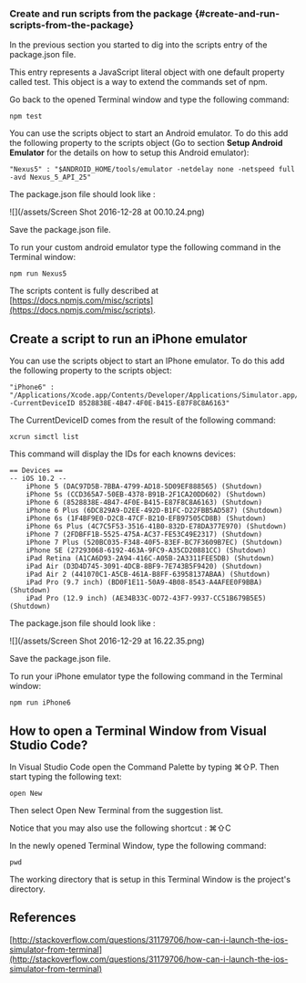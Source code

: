 ### Create and run scripts from the package {#create-and-run-scripts-from-the-package}

In the previous section you started to dig into the scripts entry of the package.json file.

This entry represents a JavaScript literal object with one default property called test. This object is a way to extend the commands set of npm.

Go back to the opened Terminal window and type the following command:

```
npm test
```

You can use the scripts object to start an Android emulator. To do this add the following property to the scripts object \(Go to section **Setup Android Emulator** for the details on how to setup this Android emulator\):

```
"Nexus5" : "$ANDROID_HOME/tools/emulator -netdelay none -netspeed full -avd Nexus_5_API_25"
```

The package.json file should look like :

![](/assets/Screen Shot 2016-12-28 at 00.10.24.png)

Save the package.json file.

To run your custom android emulator type the following command in the Terminal window:

```
npm run Nexus5
```

The scripts content is fully described at [https://docs.npmjs.com/misc/scripts](https://docs.npmjs.com/misc/scripts).

## Create a script to run an iPhone emulator

You can use the scripts object to start an IPhone emulator. To do this add the following property to the scripts object:

```
"iPhone6" : "/Applications/Xcode.app/Contents/Developer/Applications/Simulator.app/Contents/MacOS/Simulator -CurrentDeviceID 8528838E-4B47-4F0E-B415-E87F8C8A6163"
```

The CurrentDeviceID comes from the result of the following command:

```
xcrun simctl list
```

This command will display the IDs for each knowns devices:

```
== Devices ==
-- iOS 10.2 --
    iPhone 5 (DAC97D5B-7BBA-4799-AD18-5D09EF888565) (Shutdown)
    iPhone 5s (CCD365A7-50EB-4378-B91B-2F1CA20DD602) (Shutdown)
    iPhone 6 (8528838E-4B47-4F0E-B415-E87F8C8A6163) (Shutdown)
    iPhone 6 Plus (6DC829A9-D2EE-492D-B1FC-D22FBB5AD587) (Shutdown)
    iPhone 6s (1F4BF9E0-D2C8-47CF-B210-EFB97505CD8B) (Shutdown)
    iPhone 6s Plus (4C7C5F53-3516-41B0-832D-E78DA377E970) (Shutdown)
    iPhone 7 (2FDBFF1B-5525-475A-AC37-FE53C49E2317) (Shutdown)
    iPhone 7 Plus (520BC035-F348-40F5-83EF-BC7F3609B7EC) (Shutdown)
    iPhone SE (27293068-6192-463A-9FC9-A35CD20881CC) (Shutdown)
    iPad Retina (A1CA6D93-2A94-416C-A05B-2A3311FEE5DB) (Shutdown)
    iPad Air (D3D4D745-3091-4DCB-8BF9-7E743B5F9420) (Shutdown)
    iPad Air 2 (441070C1-A5CB-461A-B8FF-63958137ABAA) (Shutdown)
    iPad Pro (9.7 inch) (BD0F1E11-50A9-4B08-8543-A4AFEE0F9BBA) (Shutdown)
    iPad Pro (12.9 inch) (AE34B33C-0D72-43F7-9937-CC51B679B5E5) (Shutdown)
```

The package.json file should look like :

![](/assets/Screen Shot 2016-12-29 at 16.22.35.png)

Save the package.json file.

To run your iPhone emulator type the following command in the Terminal window:

```
npm run iPhone6
```

## How to open a Terminal Window from Visual Studio Code?

In Visual Studio Code open the Command Palette by typing ⌘⇧P. Then start typing the following text:

```
open New
```

Then select Open New Terminal from the suggestion list.

Notice that you may also use the following shortcut :  ⌘⇧C

In the newly opened Terminal Window, type the following command:

```
pwd
```

The working directory that is setup in this Terminal Window is the project's directory.

## References

[http://stackoverflow.com/questions/31179706/how-can-i-launch-the-ios-simulator-from-terminal](http://stackoverflow.com/questions/31179706/how-can-i-launch-the-ios-simulator-from-terminal)



